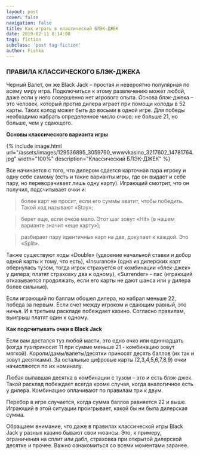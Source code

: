 ```yaml
---
layout: post
cover: false
navigation: false
title: Как играть в классический БЛЭК-ДЖЕК
date: 2019-02-11 8:14:00
tags: fiction
subclass: 'post tag-fiction'
author: Fishka
---
```


### ПРАВИЛА КЛАССИЧЕСКОГО БЛЭК-ДЖЕКА

Черный Валет, он же Black Jack – простая и невероятно популярная по всему миру игра. Подключиться к этому развлечению может любой, даже если у него совершенно нет игрового опыта. Основа блэк-джека – это человек, который против дилера играет при помощи колоды в 52 карты. Таких колод может быть до восьми в одной игре. Для победы необходимо набрать определенное число очков: не больше 21, но больше, чем у сдающего.

**Основы классического варианта игры**

{% include image.html url="/assets/images/129536895_3059790_wwwvkasino_3217602_14781764.jpg" width="100%" description="Классический БЛЭК-ДЖЕК" %}

Все начинается с того, что дилером сдается карточная пара игроку и одну себе самому (есть и такие варианты игры, где он выдает и себе пару, но переворачивает лишь одну карту). Играющий смотрит, что он получил, подсчитывает очки и:

> более карт не просит, если его суммы хватит, чтобы победить. Такой ход называют «Stay»;

> берет еще, если очков мало. Этот шаг зовут «Hit» (в нашем варианте значит «еще карту»);

> разбирает пару идентичных карт на две, докупает к каждой. Это «Split».

Также существуют ходы «Double» (удвоение начальной ставки и добор одной карты к тому, что есть), «Insurance» (одна из дилерских карт обернулась тузом, тогда игрок страхуется от комбинации «блек-джек» у дилера; платят страховку два к одному), «Surrender» - пас (играющий отказывается продолжать, если его карты не дают шанса или у дилера более сильные).

Если играющий по баллам обошел дилера, но набрал меньше 22, победа за первым. Если счет между игроком и сдающим равный, это ничья. И в третьем раскладе побеждает казино. Согласно правилам, выигрыш платят один к одному.

**Как подсчитывать очки в Black Jack**

Если вам достался туз любой масти, это одно очко или одиннадцать (когда туз приносит 11 при сумме меньше 21 - комбинацию зовут мягкой). Короли/дамы/валеты/десятки приносят десять баллов (их так и зовут десятками). За остальные цифровые карты (2,3,4,5,6,7,8,9) очки начисляются по их номиналу. 

Любая выпавшая десятка в комбинации с тузом – это и есть блэк-джек. Такой расклад побеждает всегда кроме случая, когда аналогичное есть у дилера. Комбинацию оплачивают по правилам три к двум. 

Перебор в игре случается, когда сумма баллов равняется 22 и выше. Играющий в этой ситуации проигрывает, какой бы ни была дилерская сумма. 

Обращаем внимание, что даже в правилах классической игры Black Jack у разных казино бывают свои нюансы. Это, к примеру, ограничения на сплит или дабл, страховка при открытой дилерской десятке и прочее. Важно ознакомиться со всеми моментами заранее.  